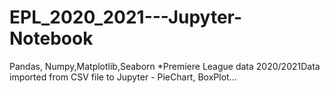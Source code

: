 # EPL_2020_2021---Jupyter-Notebook
Pandas, Numpy,Matplotlib,Seaborn *Premiere League data 2020/2021Data imported from CSV file to Jupyter - PieChart, BoxPlot...
